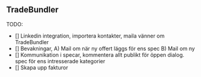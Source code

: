 ## TradeBundler

TODO: 
- [] Linkedin integration, importera kontakter, maila vänner om TradeBundler
- [] Bevakningar, A) Mail om när ny offert läggs för ens spec B) Mail om ny
- [] Kommunikation i specar, kommentera allt publikt för öppen dialog.
  spec för ens intresserade kategorier
- [] Skapa upp fakturor
